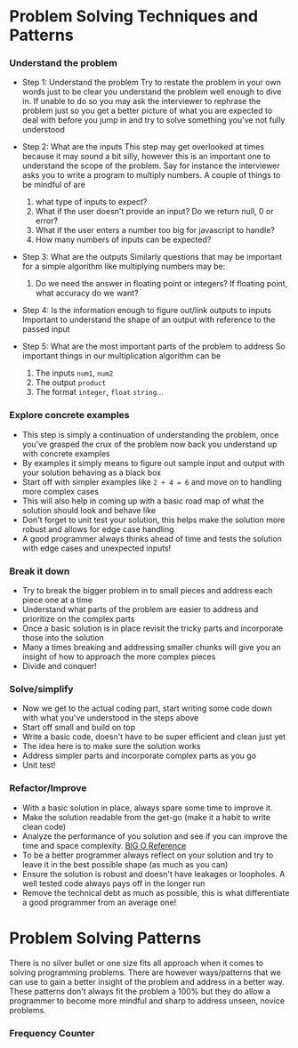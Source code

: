 # Problem Solving Techniques and Patterns

### Understand the problem

- Step 1: Understand the problem
  Try to restate the problem in your own words just to be clear you understand the problem well enough to dive in. If unable to do so you may ask the interviewer to rephrase the problem just so you get a better picture of what you are expected to deal with before you jump in and try to solve something you've not fully understood

- Step 2: What are the inputs
  This step may get overlooked at times because it may sound a bit silly, however this is an important one to understand the scope of the problem. Say for instance the interviewer asks you to write a program to multiply numbers. A couple of things to be mindful of are

  1. what type of inputs to expect?
  2. What if the user doesn't provide an input? Do we return null, 0 or error?
  3. What if the user enters a number too big for javascript to handle?
  4. How many numbers of inputs can be expected?

- Step 3: What are the outputs
  Similarly questions that may be important for a simple algorithm like multiplying numbers may be:

  1. Do we need the answer in floating point or integers? If floating point, what accuracy do we want?

- Step 4: Is the information enough to figure out/link outputs to inputs
  Important to understand the shape of an output with reference to the passed input

- Step 5: What are the most important parts of the problem to address
  So important things in our multiplication algorithm can be

  1. The inputs `num1`, `num2`
  2. The output `product`
  3. The format `integer`, `float` `string`...

### Explore concrete examples

- This step is simply a continuation of understanding the problem, once you've grasped the crux of the problem now back you understand up with concrete examples
- By examples it simply means to figure out sample input and output with your solution behaving as a black box
- Start off with simpler examples like `2 + 4 = 6` and move on to handling more complex cases
- This will also help in coming up with a basic road map of what the solution should look and behave like
- Don't forget to unit test your solution, this helps make the solution more robust and allows for edge case handling
- A good programmer always thinks ahead of time and tests the solution with edge cases and unexpected inputs!

### Break it down

- Try to break the bigger problem in to small pieces and address each piece one at a time
- Understand what parts of the problem are easier to address and prioritize on the complex parts
- Once a basic solution is in place revisit the tricky parts and incorporate those into the solution
- Many a times breaking and addressing smaller chunks will give you an insight of how to approach the more complex pieces
- Divide and conquer!

### Solve/simplify

- Now we get to the actual coding part, start writing some code down with what you've understood in the steps above
- Start off small and build on top
- Write a basic code, doesn't have to be super efficient and clean just yet
- The idea here is to make sure the solution works
- Address simpler parts and incorporate complex parts as you go
- Unit test!

### Refactor/Improve

- With a basic solution in place, always spare some time to improve it.
- Make the solution readable from the get-go (make it a habit to write clean code)
- Analyze the performance of you solution and see if you can improve the time and space complexity. [BIG O Reference](https://github.com/ahmadykhan555/data-structures-and-algorithms/blob/master/BigO.md)
- To be a better programmer always reflect on your solution and try to leave it in the best possible shape (as much as you can)
- Ensure the solution is robust and doesn't have leakages or loopholes. A well tested code always pays off in the longer run
- Remove the technical debt as much as possible, this is what differentiate a good programmer from an average one!

# Problem Solving Patterns

There is no silver bullet or one size fits all approach when it comes to solving programming problems. There are however ways/patterns that we can use to gain a better insight of the problem and address in a better way. These patterns don't always fit the problem a 100% but they do allow a programmer to become more mindful and sharp to address unseen, novice problems.

### Frequency Counter
